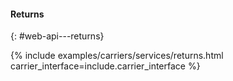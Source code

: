 #### Returns
{: #web-api---returns}

{% include examples/carriers/services/returns.html carrier_interface=include.carrier_interface %}

